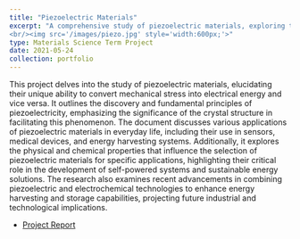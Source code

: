 ```yaml
---
title: "Piezoelectric Materials"
excerpt: "A comprehensive study of piezoelectric materials, exploring their properties, applications in various industries, and their potential for future advancements in energy harvesting and storage. 
<br/><img src='/images/piezo.jpg' style='width:600px;'>"
type: Materials Science Term Project
date: 2021-05-24
collection: portfolio
---
```


This project delves into the study of piezoelectric materials, elucidating their unique ability to convert mechanical stress into electrical energy and vice versa. It outlines the discovery and fundamental principles of piezoelectricity, emphasizing the significance of the crystal structure in facilitating this phenomenon. The document discusses various applications of piezoelectric materials in everyday life, including their use in sensors, medical devices, and energy harvesting systems. Additionally, it explores the physical and chemical properties that influence the selection of piezoelectric materials for specific applications, highlighting their critical role in the development of self-powered systems and sustainable energy solutions. The research also examines recent advancements in combining piezoelectric and electrochemical technologies to enhance energy harvesting and storage capabilities, projecting future industrial and technological implications.

* [Project Report](https://mega.nz/folder/KSIVkKYY#pjvxS4wSny5z72SgU87fZg/file/HCRzjJbT)

